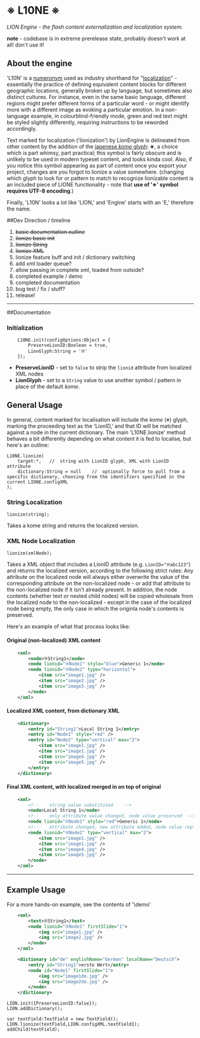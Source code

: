 # ※ L10NE ※

*LION Engine - the flash content externalization and localization system.*

**note** - codebase is in extreme prerelease state, probably doesn't work at all! don't use it!

## About the engine

'L10N' is a [numeronym](http://en.wikipedia.org/wiki/Numeronym) used as industry shorthand for "[localization](http://en.wikipedia.org/wiki/Language_localisation)" - essentially the practice of defining equivalent content blocks for different geographic locations, generally broken up by language, but sometimes also distinct cultures. For instance, even in the same basic language, different regions might prefer different forms of a particular word - or might identify more with a different image as evoking a particular emotion. In a non-language example, in colourblind-friendly mode, green and red text might be styled slightly differently, requiring instructions to be reworded accordingly.

Text marked for localization ('lionization') by LionEngine is delineated from other content by the addition of the [japenese *kome* glyph](http://www.fileformat.info/info/unicode/char/203b/index.htm): **※**, a choice which is part whimsy, part practical; this symbol is fairly obscure and is unlikely to be used in modern typeset content, and looks kinda cool. Also, if you notice this symbol appearing as part of content once you export your project, changes are you forgot to lionize a value somewhere. (changing which glyph to look for or pattern to match to recognize lionizable content is an included piece of LIONE functionality - note that **use of '※' symbol requires UTF-8 encoding**.)

Finally, 'L10N' looks a lot like 'LION,' and 'Engine' starts with an 'E,' therefore the name.

##Dev Direction / timeline

1.	~~basic documentation outline~~
2.	~~lionize basic init~~
3.	~~lionize String~~
4.	~~lionize XML~~
5.	lionize feature buff and init / dictionary switching
6.  add xml loader queue?
7.  allow passing in complete xml, loaded from outside?
8.  completed example / demo
9.  completed documentation
10.  bug test / fix / stuff?
11.  release!

---

##Documentation

### Initialization

```as3
    L10NE.init(configOptions:Object = {
        PreserveLionID:Boolean = true,
        LionGlyph:String = '※'
    });
```

 - **PreserveLionID** - set to `false` to strip the `lionid` attribute from localized XML nodes 
 - **LionGlyph** - set to a `String` value to use another symbol / pattern in place of the default *kome*.

## General Usage

In general, content marked for localisation will include the *kome* (※) glyph, marking the proceeding text as the 'LionID,' and that ID will be matched against a node in the current dictionary. The main 'L10NE.lionize' method behaves a bit differently depending on what content it is fed to localise, but here's an outline:

```as3
L10NE.lionize(
	target:*,	//	string with LionID glyph, XML with LionID attribute
	dictionary:String = null	//	optionally force to pull from a specific dictionary, choosing from the identifiers specified in the current LIONE.configXML
);
```

### String Localization
```as3
lionize(string);
```

Takes a kome string and returns the localized version.

### XML Node Localization
```as3
lionize(xmlNode);
```

Takes a XML object that includes a LionID attribute (e.g. `LionID="※abc123"`) and returns the localized version, according to the following strict rules: Any attribute on the localized node will always either overwrite the value of the corresponding attribute on the non-localized node - or add that attribute to the non-localized node if it isn't already present. In addition, the node contents (whether text or nested child nodes) will be copied wholesale from the localized node to the non-localized - except in the case of the localized node being empty, the only case in which the originla node's contents is preserved.

Here's an example of what that process looks like:

#### Original (non-localized) XML content

```xml
    <xml>
        <node>※String1</node>
        <node lionid="※Node1" style="blue">Generic 1</node>
        <node lionid="※Node2" type="horizontal">
            <item src="image1.jpg" />
            <item src="image2.jpg" />
            <item src="image3.jpg" />
        </node>
    </xml>
```

#### Localized XML content, from dictionary XML

```xml
    <dictionary>
        <entry id="String1">Local String 1</entry>
        <entry id="Node1" style="red" />
        <entry id="Node2" type="vertical" max="2">
            <item src="image1.jpg" />
            <item src="image1.jpg" />
            <item src="image4.jpg" />
            <item src="image5.jpg" />
        </entry>
    </dictionary>
```

#### Final XML content, with localized merged in on top of original

```xml
    <xml>
        <!--    string value substituted    -->
        <node>Local String 1</node>
        <!--    only attribute value changed, node value preserved  -->
        <node lionid="※Node1" style="red">Generic 1</node>
        <!--    attribute changed, new attribute added, node value replaced -->
        <node lionid="※Node2" type="vertical" max="2">
            <item src="image1.jpg" />
            <item src="image1.jpg" />
            <item src="image4.jpg" />
            <item src="image5.jpg" />
        </node>
    </xml>
```

---

## Example Usage

For a more hands-on example, see the contents of '\demo'

```xml
    <xml>
    	<text>※String1</text>
    	<node lionid="※Node1" firstSlide="1">
    	    <img src="image1.jpg" />
    	    <img src="image2.jpg" />
    	</node>
    </xml>
```

```xml
    <dictionary id="de" englishName="German" localName="Deutsch">
    	<entry id="String1">erste Wert</entry>
    	<node id="Node1" firstSlide="1">
    	    <img src="image1de.jpg" />
    	    <img src="image2de.jpg" />
    	</node>
    </dictionary>
```

```as3
LION.init({PreserveLionID:false});
LION.addDictionary();

var textField:TextField = new TextField();
LION.lionize(textField,LION.configXML.textField1);
addChild(textField);
```